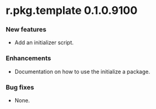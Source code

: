 # r.pkg.template 0.1.0.9100

### New features

* Add an initializer script.

### Enhancements

* Documentation on how to use the initialize a package.

### Bug fixes

* None.
